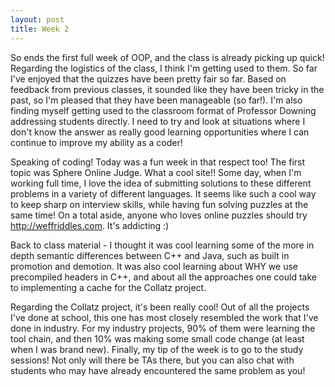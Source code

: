 ```yaml
---
layout: post
title: Week 2
---
```


So ends the first full week of OOP, and the class is already picking up quick! Regarding the logistics of the class, I think I'm getting used to them. So far I've enjoyed that the quizzes have been pretty fair so far. Based on feedback from previous classes, it sounded like they have been tricky in the past, so I'm pleased that they have been manageable (so far!). I'm also finding myself getting used to the classroom format of Professor Downing addressing students directly. I need to try and look at situations where I don't know the answer as really good learning opportunities where I can continue to improve my ability as a coder!

Speaking of coding! Today was a fun week in that respect too! The first topic was Sphere Online Judge. What a cool site!! Some day, when I'm working full time, I love the idea of submitting solutions to these different problems in a variety of different languages. It seems like such a cool way to keep sharp on interview skills, while having fun solving puzzles at the same time! On a total aside, anyone who loves online puzzles should try http://weffriddles.com. It's addicting :)

Back to class material - I thought it was cool learning some of the more in depth semantic differences between C++ and Java, such as built in promotion and demotion. It was also cool learning about WHY we use precompiled headers in C++, and about all the approaches one could take to implementing a cache for the Collatz project.

Regarding the Collatz project, it's been really cool! Out of all the projects I've done at school, this one has most closely resembled the work that I've done in industry. For my industry projects, 90% of them were learning the tool chain, and then 10% was making some small code change (at least when I was brand new). Finally, my tip of the week is to go to the study sessions! Not only will there be TAs there, but you can also chat with students who may have already encountered the same problem as you!